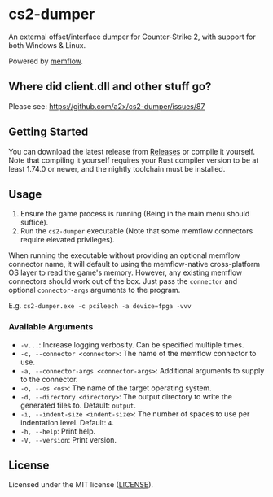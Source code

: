 # cs2-dumper

An external offset/interface dumper for Counter-Strike 2, with support for both Windows & Linux.

Powered by [memflow](https://github.com/memflow/memflow).

## Where did client.dll and other stuff go?

Please see: https://github.com/a2x/cs2-dumper/issues/87

## Getting Started

You can download the latest release from [Releases](https://github.com/a2x/cs2-dumper/releases) or compile it yourself.
Note that compiling it yourself requires your Rust compiler version to be at least 1.74.0 or newer, and the nightly
toolchain must be installed.

## Usage

1. Ensure the game process is running (Being in the main menu should suffice).
2. Run the `cs2-dumper` executable (Note that some memflow connectors require elevated privileges).

When running the executable without providing an optional memflow connector name, it will default to using the
memflow-native cross-platform OS layer to read the game's memory. However, any existing memflow connectors should work
out of the box.
Just pass the `connector` and optional `connector-args` arguments to the program.

E.g. `cs2-dumper.exe -c pcileech -a device=fpga -vvv`

### Available Arguments

- `-v...`: Increase logging verbosity. Can be specified multiple times.
- `-c, --connector <connector>`: The name of the memflow connector to use.
- `-a, --connector-args <connector-args>`: Additional arguments to supply to the connector.
- `-o, --os <os>`: The name of the target operating system.
- `-d, --directory <directory>`: The output directory to write the generated files to. Default: `output`.
- `-i, --indent-size <indent-size>`: The number of spaces to use per indentation level. Default: `4`.
- `-h, --help`: Print help.
- `-V, --version`: Print version.

## License

Licensed under the MIT license ([LICENSE](./LICENSE)).
